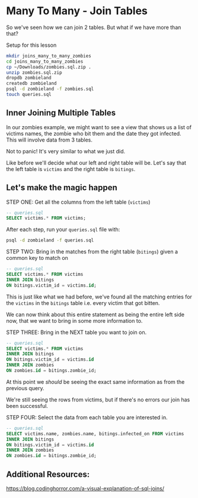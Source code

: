 # Many To Many - Join Tables

So we've seen how we can join 2 tables. But what if we have more than that?

Setup for this lesson

```bash
mkdir joins_many_to_many_zombies
cd joins_many_to_many_zombies
cp ~/Downloads/zombies.sql.zip .
unzip zombies.sql.zip
dropdb zombieland
createdb zombieland
psql -d zombieland -f zombies.sql
touch queries.sql
```

## Inner Joining Multiple Tables

In our zombies example, we might want to see a view that shows us a list of victims names, the zombie who bit them and the date they got infected. This will involve data from 3 tables.

Not to panic! It's very similar to what we just did.

Like before we'll decide what our left and right table will be. Let's say that the left table is `victims` and the right table is `bitings`.

## Let's make the magic happen

STEP ONE: Get all the columns from the left table (`victims`)
```sql
-- queries.sql
SELECT victims.* FROM victims;
```

After each step, run your `queries.sql` file with:
```bash
psql -d zombieland -f queries.sql
```

STEP TWO: Bring in the matches from the right table (`bitings`) given a common key to match on

```sql
-- queries.sql
SELECT victims.* FROM victims
INNER JOIN bitings
ON bitings.victim_id = victims.id;
```

This is just like what we had before, we've found all the matching entries for the `victims` in the `bitings` table i.e. every victim that got bitten.

We can now think about this entire statement as being the entire left side now, that we want to bring in some more information to.

STEP THREE: Bring in the NEXT table you want to join on.

```sql
-- queries.sql
SELECT victims.* FROM victims
INNER JOIN bitings
ON bitings.victim_id = victims.id
INNER JOIN zombies
ON zombies.id = bitings.zombie_id;
```

At this point we *should* be seeing the exact same information as from the previous query.

We're still seeing the rows from victims, but if there's no errors our join has been successful.

STEP FOUR: Select the data from each table you are interested in.

```sql
-- queries.sql
SELECT victims.name, zombies.name, bitings.infected_on FROM victims
INNER JOIN bitings
ON bitings.victim_id = victims.id
INNER JOIN zombies
ON zombies.id = bitings.zombie_id;
```

## Additional Resources:

https://blog.codinghorror.com/a-visual-explanation-of-sql-joins/

